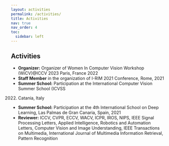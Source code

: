 ```yaml
---
layout: activities
permalink: /activities/
title: Activities
nav: true
nav_order: 4
toc:
  sidebar: left
---
```


## Activities
- **Organizer:** Organizer of Women In Computer Vision Workshop (WiCV)@ICCV 2023 Paris, France
2022
- **Staff Member** in the organization of I-RIM 2021 Conference, Rome, 2021
- **Summer School:** Participation at the International Computer Vision Summer School (ICVSS
2022) Catania, Italy
- **Summer School:** Participation at the 4th International School on Deep Learning, Las Palmas de Gran Canaria, Spain, 2021
- **Reviewer:** ICCV, CVPR, ECCV, WACV, ICPR, IROS, NIPS, IEEE Signal Processing Letters, Applied
Intelligence, Robotics and Automation Letters, Computer Vision and Image Understanding, IEEE
Transactions on Multimedia, International Journal of Multimedia Information Retrieval, Pattern
Recognition
